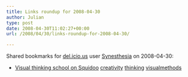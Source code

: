 ```yaml
---
title: Links roundup for 2008-04-30
author: Julian
type: post
date: 2008-04-30T11:02:27+00:00
url: /2008/04/30/links-roundup-for-2008-04-30/

---
```

Shared bookmarks for [del.icio.us][1] user [Synesthesia][2] on 2008-04-30:

  * [Visual thinking school on Squidoo][3] 
    [creativity][4] [thinking][5] [visualmethods][6] </li> </ul>

 [1]: https://del.icio.us/
 [2]: https://del.icio.us/synesthesia
 [3]: https://www.squidoo.com/communicationnation
 [4]: https://del.icio.us/synesthesia/creativity
 [5]: https://del.icio.us/synesthesia/thinking
 [6]: https://del.icio.us/synesthesia/visualmethods